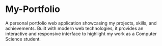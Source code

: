 # My-Portfolio
A personal portfolio web application showcasing my projects, skills, and achievements. Built with modern web technologies, it provides an interactive and responsive interface to highlight my work as a Computer Science student.
